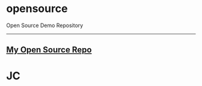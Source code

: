 # opensource
Open Source Demo Repository

---
[My Open Source Repo](https://github.com/dcreedon/opensource.git)
---
# JC
